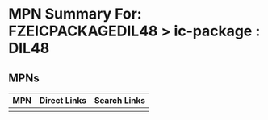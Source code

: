 



# MPN Summary For: FZEICPACKAGEDIL48 > ic-package : DIL48

## MPNs
  

|MPN|Direct Links|Search Links|
| :--- | :--- | :--- |
||||
